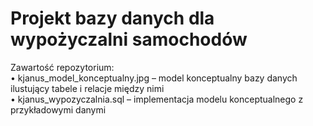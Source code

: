 # Projekt bazy danych dla wypożyczalni samochodów
Zawartość repozytorium: <br/>
•	kjanus_model_konceptualny.jpg – model konceptualny bazy danych ilustujący tabele i relacje między nimi<br/>
•	kjanus_wypozyczalnia.sql – implementacja modelu konceptualnego z przykładowymi danymi <br/>
<br/>
